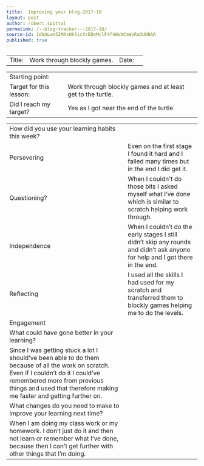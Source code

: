 ```yaml
---
title:  Improving your blog-2017-18
layout: post
author: robert.spittal
permalink: /--blog-tracker---2017-18/
source-id: 1dNALwm52MAzHk5icXrEDoMclF4f4WwACmWvRaOUUBAA
published: true
---
```

<table>
  <tr>
    <td>Title:</td>
    <td>Work through blockly games.</td>
    <td>Date:</td>
    <td></td>
  </tr>
</table>


<table>
  <tr>
    <td>Starting point:</td>
    <td></td>
  </tr>
  <tr>
    <td>Target for this lesson:</td>
    <td>Work through blockly games and at least get to the turtle.</td>
  </tr>
  <tr>
    <td>Did I reach my target? </td>
    <td>Yes as I got near the end of the turtle.</td>
  </tr>
</table>


<table>
  <tr>
    <td>How did you use your learning habits this week?</td>
    <td></td>
  </tr>
  <tr>
    <td>Persevering</td>
    <td>Even on the first stage I found it hard and I failed many times but in the end I did get it.</td>
  </tr>
  <tr>
    <td>Questioning?</td>
    <td>When I couldn't do those bits I asked myself what I’ve done which is similar to scratch helping work through.</td>
  </tr>
  <tr>
    <td>Independence</td>
    <td>When I couldn’t do the early stages I still didn’t skip any rounds and didn’t ask anyone for help and I got there in the end. </td>
  </tr>
  <tr>
    <td>Reflecting</td>
    <td>I used all the skills I had used for my scratch and transferred them to blockly games helping me to do the levels.</td>
  </tr>
  <tr>
    <td>Engagement</td>
    <td></td>
  </tr>
  <tr>
    <td>What could have gone better in your learning?</td>
    <td></td>
  </tr>
  <tr>
    <td>Since I was getting stuck a lot I should’ve been able to do them because of all the work on scratch. Even if I couldn’t do it I could’ve remembered more from previous things and used that therefore making me faster and getting further on.</td>
    <td></td>
  </tr>
  <tr>
    <td>What changes do you need to make to improve your learning next time?</td>
    <td></td>
  </tr>
  <tr>
    <td>When I am doing my class work or my homework. I don’t just do it and then not learn or remember what I’ve done, because then I can’t get further with other things that I’m doing.</td>
    <td></td>
  </tr>
</table>


